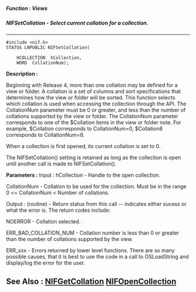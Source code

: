 ##### Function : Views
##### NIFSetCollation - Select current collation for a collection.
---
```
#include <nif.h>
STATUS LNPUBLIC NIFSetCollation(

	HCOLLECTION  hCollection,
	WORD  CollationNum);
```
**Description :**

Beginning with Release 4, more than one collation may be defined for a view or 
folder.  A collation is a set of columns and sort specifications that 
determines how the view or folder will be sorted.  This function selects which 
collation is used when accessing the collection through the API.  The 
CollationNum parameter must be 0 or greater, and less than the number of 
collations supported by the view or folder.  The CollationNum parameter 
corresponds to one of the $Collation items in the view or folder note.  For 
example, $Collation corresponds to CollationNum=0, $Collation8 corresponds to 
CollationNum=8.

When a collection is first opened, its current collation is set to 0.

The NIFSetCollation() setting is retained as long as the collection is open 
until another call is made to NIFSetCollation().

**Parameters :**
Input :
hCollection  -  Handle to the open collection.

CollationNum  -  Collation to be used for the collection.  Must be in the range 0 <= CollationNum < Number of collations.

Output :
(routine)  -  Return status from this call -- indicates either sucess or what the error is. The return codes include:

NOERROR - Collation selected.

ERR_BAD_COLLATION_NUM - Collation number is less than 0 or greater than the number of collations supported by the view.

ERR_xxx - Errors returned by lower level functions.  There are so many possible causes, that it is best to use the code in a call to OSLoadString and display/log the error for the user. 



**See Also :**
[NIFGetCollation](/reference/Func/NIFGetCollation)
[NIFOpenCollection](/reference/Func/NIFOpenCollection)
---
